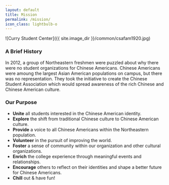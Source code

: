 ```yaml
---
layout: default
title: Mission
permalink: /mission/
icon_class: lightbulb-o
---
```


<span class="image featured">
![Curry Student Center]({{ site.image_dir }}/common/csafam1920.jpg)
</span>

### A Brief History
In 2012, a group of Northeastern freshmen were puzzled about why there were no student organizations for Chinese Americans. Chinese Americans were amoung the largest Asian American populations on campus, but there was no representation. They took the initiative to create the Chinese Student Association which would spread awareness of the rich Chinese and Chinese American culture.

### Our Purpose
  - **Unite** all students interested in the Chinese American identity.
  - **Explore** the shift from traditional Chinese culture to Chinese American culture.
  - **Provide** a voice to all Chinese Americans within the Northeastern population.
  - **Volunteer** in the pursuit of improving the world.
  - **Foster** a sense of community within our organization and other cultural organizations.
  - **Enrich** the college experience through meaningful events and relationships.
  - **Encourage** others to reflect on their identities and shape a better future for Chinese Americans.
  - **Chill** out & have fun!
